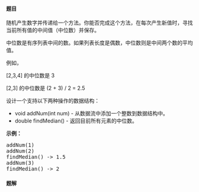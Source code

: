 #### 题目
<p>随机产生数字并传递给一个方法。你能否完成这个方法，在每次产生新值时，寻找当前所有值的中间值（中位数）并保存。</p>

<p>中位数是有序列表中间的数。如果列表长度是偶数，中位数则是中间两个数的平均值。</p>

<p>例如，</p>

<p>[2,3,4]&nbsp;的中位数是 3</p>

<p>[2,3] 的中位数是 (2 + 3) / 2 = 2.5</p>

<p>设计一个支持以下两种操作的数据结构：</p>

<ul>
	<li>void addNum(int num) - 从数据流中添加一个整数到数据结构中。</li>
	<li>double findMedian() - 返回目前所有元素的中位数。</li>
</ul>

<p><strong>示例：</strong></p>

<pre>addNum(1)
addNum(2)
findMedian() -&gt; 1.5
addNum(3) 
findMedian() -&gt; 2
</pre>


 #### 题解
